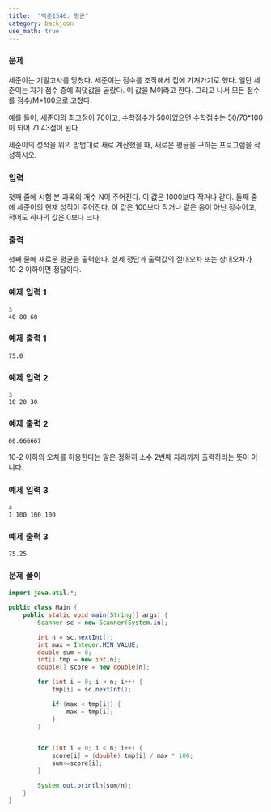 ```yaml
---
title:  "백준1546: 평균"
category: backjoon
use_math: true
---
```




### 문제

세준이는 기말고사를 망쳤다. 세준이는 점수를 조작해서 집에 가져가기로 했다. 일단 세준이는 자기 점수 중에 최댓값을 골랐다. 이 값을 M이라고 한다. 그리고 나서 모든 점수를 점수/M*100으로 고쳤다.

예를 들어, 세준이의 최고점이 70이고, 수학점수가 50이었으면 수학점수는 50/70*100이 되어 71.43점이 된다.

세준이의 성적을 위의 방법대로 새로 계산했을 때, 새로운 평균을 구하는 프로그램을 작성하시오.

### 입력

첫째 줄에 시험 본 과목의 개수 N이 주어진다. 이 값은 1000보다 작거나 같다. 둘째 줄에 세준이의 현재 성적이 주어진다. 이 값은 100보다 작거나 같은 음이 아닌 정수이고, 적어도 하나의 값은 0보다 크다.

### 출력

첫째 줄에 새로운 평균을 출력한다. 실제 정답과 출력값의 절대오차 또는 상대오차가 10-2 이하이면 정답이다.

### 예제 입력 1

```
3
40 80 60
```

### 예제 출력 1

```
75.0
```

### 예제 입력 2

```
3
10 20 30
```

### 예제 출력 2

```
66.666667
```

10-2 이하의 오차를 허용한다는 말은 정확히 소수 2번째 자리까지 출력하라는 뜻이 아니다.

### 예제 입력 3

```
4
1 100 100 100
```

### 예제 출력 3

```
75.25
```



### 문제 풀이

```java
import java.util.*;

public class Main {
    public static void main(String[] args) {
        Scanner sc = new Scanner(System.in);

        int n = sc.nextInt();
        int max = Integer.MIN_VALUE;
        double sum = 0;
        int[] tmp = new int[n];
        double[] score = new double[n];

        for (int i = 0; i < n; i++) {
            tmp[i] = sc.nextInt();

            if (max < tmp[i]) {
                max = tmp[i];
            }
        }


        for (int i = 0; i < n; i++) {
            score[i] = (double) tmp[i] / max * 100;
            sum+=score[i];
        }

        System.out.println(sum/n);
    }
}
```


